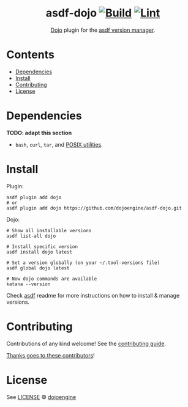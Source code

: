 <div align="center">

# asdf-dojo [![Build](https://github.com/dojoengine/asdf-dojo/actions/workflows/build.yml/badge.svg)](https://github.com/dojoengine/asdf-dojo/actions/workflows/build.yml) [![Lint](https://github.com/dojoengine/asdf-dojo/actions/workflows/lint.yml/badge.svg)](https://github.com/dojoengine/asdf-dojo/actions/workflows/lint.yml)

[Dojo](https://github.com/dojoengine/dojo) plugin for the [asdf version manager](https://asdf-vm.com).

</div>

# Contents

- [Dependencies](#dependencies)
- [Install](#install)
- [Contributing](#contributing)
- [License](#license)

# Dependencies

**TODO: adapt this section**

- `bash`, `curl`, `tar`, and [POSIX utilities](https://pubs.opengroup.org/onlinepubs/9699919799/idx/utilities.html).

# Install

Plugin:

```shell
asdf plugin add dojo
# or
asdf plugin add dojo https://github.com/dojoengine/asdf-dojo.git
```

Dojo:

```shell
# Show all installable versions
asdf list-all dojo

# Install specific version
asdf install dojo latest

# Set a version globally (on your ~/.tool-versions file)
asdf global dojo latest

# Now dojo commands are available
katana --version
```

Check [asdf](https://github.com/asdf-vm/asdf) readme for more instructions on how to
install & manage versions.

# Contributing

Contributions of any kind welcome! See the [contributing guide](contributing.md).

[Thanks goes to these contributors](https://github.com/dojoengine/asdf-dojo/graphs/contributors)!

# License

See [LICENSE](LICENSE) © [dojoengine](https://github.com/dojoengine/)

